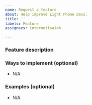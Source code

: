 ```yaml
---
name: Request a feature
about: Help improve Light Phone Docs.
title: ''
labels: Feature
assignees: internetisaiah

---
```


<!--
This template is for requesting docs-related features such as in-page tabbing, accessibility improvements, or content organization. To report a docs issue instead, see:

https://github.com/internetisaiah/light-phone-docs/issues/new?assignees=&labels=issue&projects=&template=report_an_issue.md&title=
-->

### Feature description
<!-- A clear and concise description of the feature. -->

### Ways to implement (optional)
<!-- One or two ways we could implement this feature. -->
- N/A

### Examples (optional)
<!-- One or two real-world examples for this feature. -->
- N/A
